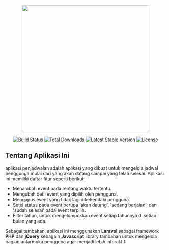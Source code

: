 <p align="center"><a href="https://laravel.com" target="_blank"><img src="https://raw.githubusercontent.com/laravel/art/master/logo-lockup/5%20SVG/2%20CMYK/1%20Full%20Color/laravel-logolockup-cmyk-red.svg" width="400"></a></p>

<p align="center">
<a href="https://travis-ci.org/laravel/framework"><img src="https://travis-ci.org/laravel/framework.svg" alt="Build Status"></a>
<a href="https://packagist.org/packages/laravel/framework"><img src="https://poser.pugx.org/laravel/framework/d/total.svg" alt="Total Downloads"></a>
<a href="https://packagist.org/packages/laravel/framework"><img src="https://poser.pugx.org/laravel/framework/v/stable.svg" alt="Latest Stable Version"></a>
<a href="https://packagist.org/packages/laravel/framework"><img src="https://poser.pugx.org/laravel/framework/license.svg" alt="License"></a>
</p>

## Tentang Aplikasi Ini

aplikasi penjadwalan adalah aplikasi yang dibuat untuk mengelola jadwal penggunga mulai dari yang akan datang sampai yang telah selesai. Aplikasi ini memiliki daftar fitur seperti berikut:

- Menambah event pada rentang waktu tertentu.
- Mengubah detil event yang dipilih oleh pengguna. 
- Mengapus event yang tidak lagi dikehendaki pengguna.
- Setel status pada event berupa 'akan datang', 'sedang berjalan', dan 'sudah selesai' pada event terpilih.
- Filter tahun, untuk mengelompokkan event setiap tahunnya di setiap bulan yang ada.

Sebagai tambahan, aplikasi ini menggunakan **Laravel** sebagai framework **PHP** dan **jQuery** sebagain **Javascript** library tambahan untuk mengelola bagian antarmuka pengguna agar menjadi lebih interaktif.

